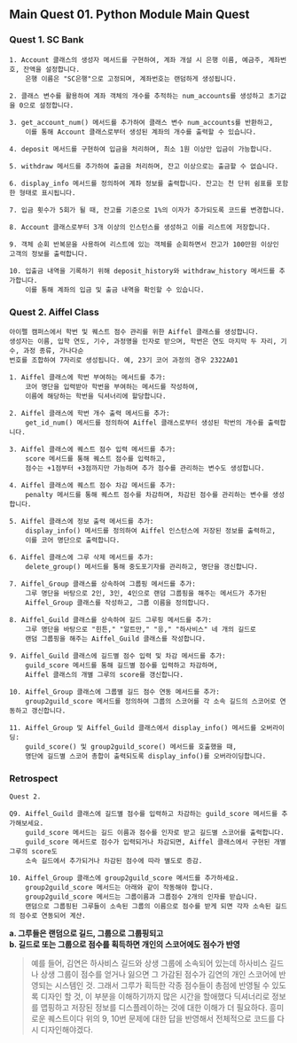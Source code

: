 ## Main Quest 01. Python Module Main Quest

### Quest 1. SC Bank

```
1. Account 클래스의 생성자 메서드를 구현하여, 계좌 개설 시 은행 이름, 예금주, 계좌번호, 잔액을 설정합니다.  
    은행 이름은 "SC은행"으로 고정되며, 계좌번호는 랜덤하게 생성됩니다.  

2. 클래스 변수를 활용하여 계좌 객체의 개수를 추적하는 num_accounts를 생성하고 초기값을 0으로 설정합니다.  

3. get_account_num() 메서드를 추가하여 클래스 변수 num_accounts를 반환하고,  
    이를 통해 Account 클래스로부터 생성된 계좌의 개수를 출력할 수 있습니다.  

4. deposit 메서드를 구현하여 입금을 처리하며, 최소 1원 이상만 입금이 가능합니다.  

5. withdraw 메서드를 추가하여 출금을 처리하며, 잔고 이상으로는 출금할 수 없습니다.  

6. display_info 메서드를 정의하여 계좌 정보를 출력합니다. 잔고는 천 단위 쉼표를 포함한 형태로 표시됩니다.  

7. 입금 횟수가 5회가 될 때, 잔고를 기준으로 1%의 이자가 추가되도록 코드를 변경합니다.  

8. Account 클래스로부터 3개 이상의 인스턴스를 생성하고 이를 리스트에 저장합니다.  

9. 객체 순회 반복문을 사용하여 리스트에 있는 객체를 순회하면서 잔고가 100만원 이상인 고객의 정보를 출력합니다.  

10. 입출금 내역을 기록하기 위해 deposit_history와 withdraw_history 메서드를 추가합니다.  
    이를 통해 계좌의 입금 및 출금 내역을 확인할 수 있습니다.  
```

### Quest 2. Aiffel Class

```
아이펠 캠퍼스에서 학번 및 퀘스트 점수 관리를 위한 Aiffel 클래스를 생성합니다.  
생성자는 이름, 입학 연도, 기수, 과정명을 인자로 받으며, 학번은 연도 마지막 두 자리, 기수, 과정 종류, 가나다순  
번호를 조합하여 7자리로 생성됩니다. 예, 23기 코어 과정의 경우 2322A01

1. Aiffel 클래스에 학번 부여하는 메서드를 추가:  
    코어 명단을 입력받아 학번을 부여하는 메서드를 작성하여,  
    이름에 해당하는 학번을 딕셔너리에 할당합니다.  

2. Aiffel 클래스에 학번 개수 출력 메서드를 추가:  
    get_id_num() 메서드를 정의하여 Aiffel 클래스로부터 생성된 학번의 개수를 출력합니다.  

3. Aiffel 클래스에 퀘스트 점수 입력 메서드를 추가:  
    score 메서드를 통해 퀘스트 점수를 입력하고,  
    점수는 +1점부터 +3점까지만 가능하며 추가 점수를 관리하는 변수도 생성합니다.  

4. Aiffel 클래스에 퀘스트 점수 차감 메서드를 추가:  
    penalty 메서드를 통해 퀘스트 점수를 차감하며, 차감된 점수를 관리하는 변수를 생성합니다.  

5. Aiffel 클래스에 정보 출력 메서드를 추가:  
    display_info() 메서드를 정의하여 Aiffel 인스턴스에 저장된 정보를 출력하고,  
    이를 코어 명단으로 출력합니다.  

6. Aiffel 클래스에 그루 삭제 메서드를 추가:  
    delete_group() 메서드를 통해 중도포기자를 관리하고, 명단을 갱신합니다.  

7. Aiffel_Group 클래스를 상속하여 그룹핑 메서드를 추가:  
    그루 명단을 바탕으로 2인, 3인, 4인으로 랜덤 그룹핑을 해주는 메서드가 추가된  
    Aiffel_Group 클래스를 작성하고, 그룹 이름을 정의합니다.  

8. Aiffel_Guild 클래스를 상속하여 길드 그루핑 메서드를 추가:  
    그루 명단을 바탕으로 "힌튼," "알트만," "응," "하사비스" 네 개의 길드로  
    랜덤 그룹핑을 해주는 Aiffel_Guild 클래스를 작성합니다.

9. Aiffel_Guild 클래스에 길드별 점수 입력 및 차감 메서드를 추가:  
    guild_score 메서드를 통해 길드별 점수를 입력하고 차감하며,  
    Aiffel 클래스의 개별 그루의 score를 갱신합니다.  

10. Aiffel_Group 클래스에 그룹별 길드 점수 연동 메서드를 추가:  
    group2guild_score 메서드를 정의하여 그룹의 스코어를 각 소속 길드의 스코어로 연동하고 갱신합니다.  

11. Aiffel_Group 및 Aiffel_Guild 클래스에서 display_info() 메서드를 오버라이딩:  
    guild_score() 및 group2guild_score() 메서드를 호출했을 때,  
    명단에 길드별 스코어 총합이 출력되도록 display_info()를 오버라이딩합니다.  
```

### Retrospect

```
Quest 2.

Q9. Aiffel_Guild 클래스에 길드별 점수를 입력하고 차감하는 guild_score 메서드를 추가해보세요. 
    guild_score 메서드는 길드 이름과 점수를 인자로 받고 길드별 스코어를 출력합니다. 
    guild_score 메서드로 점수가 입력되거나 차감되면, Aiffel 클래스에서 구현된 개별 그루의 score도 
    소속 길드에서 추가되거나 차감된 점수에 따라 별도로 증감.  

10. Aiffel_Group 클래스에 group2guild_score 메서드를 추가하세요. 
    group2guild_score 메서드는 아래와 같이 작동해야 합니다.
    group2guild_score 메서드는 그룹이름과 그룹점수 2개의 인자를 받습니다.
    랜덤으로 그룹핑된 그루들이 소속된 그룹의 이름으로 점수를 받게 되면 각자 소속된 길드의 점수로 연동되어 계산.
```

**a. 그루들은 랜덤으로 길드, 그룹으로 그룹핑되고**  
**b. 길드로 또는 그룹으로 점수를 획득하면 개인의 스코어에도 점수가 반영**  
  
> 예를 들어, 김연은 하사비스 길드와 상생 그룹에 소속되어 있는데 하사비스 길드나 상생 그룹이 점수를 얻거나 잃으면 그 가감된 점수가 김연의 개인 스코어에 반영되는 시스템인 것. 그래서 그루가 획득한 각종 점수들이 총점에 반영될 수 있도록 디자인 할 것, 이 부분을 이해하기까지 많은 시간을 할애했다 딕셔너리로 정보를 맵핑하고 저장된 정보를 디스플레이하는 것에 대한 이해가 더 필요하다. 흥미로운 퀘스트이다 위의 9, 10번 문제에 대한 답을 반영해서 전체적으로 코드를 다시 디자인해야겠다.  
